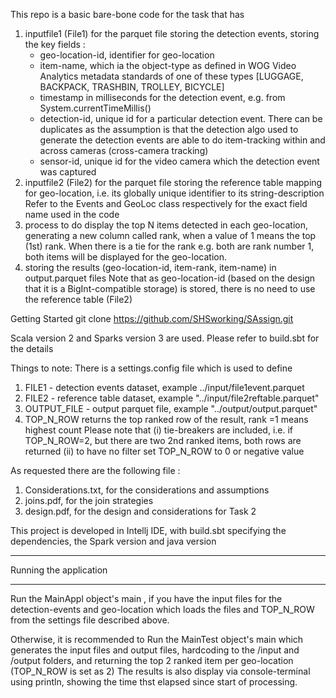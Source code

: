 This repo is a basic bare-bone code for the task that has
1. inputfile1 (File1) for the parquet file storing the detection events, storing the key fields : 
   - geo-location-id, identifier for geo-location 
   - item-name, which ia the object-type as defined in WOG Video Analytics metadata standards of one of these types [LUGGAGE, BACKPACK, TRASHBIN, TROLLEY, BICYCLE]
   - timestamp in milliseconds for the detection event, e.g. from System.currentTimeMillis()
   - detection-id, unique id for a particular detection event.  There can be duplicates as the assumption is that the detection algo used to generate the detection events are able to do item-tracking within and across cameras (cross-camera tracking)
   - sensor-id, unique id for the video camera which the detection event was captured
2. inputfile2 (File2) for the parquet file storing the reference table mapping for geo-location, i.e. its globally unique identifier to its string-description
Refer to the Events and GeoLoc class respectively for the exact field name used in the code
3. process to do display the top N items detected in each geo-location, generating a new column called rank, when a value of 1 means the top (1st) rank. When there is a tie for the rank e.g. both are rank number 1, both items will be displayed for the geo-location.
4. storing the results (geo-location-id, item-rank, item-name) in output.parquet files
Note that as geo-location-id (based on the design that it is a BigInt-compatible storage) is stored, there is no need to use the reference table (File2)

Getting Started
git clone https://github.com/SHSworking/SAssign.git

Scala version 2 and Sparks version 3 are used. Please refer to build.sbt for the details

Things to note:
There is a settings.config file which is used to define
1. FILE1 - detection events dataset, example ../input/file1event.parquet
2. FILE2 - reference table dataset, example "../input/file2reftable.parquet"
3. OUTPUT_FILE - output parquet file, example "../output/output.parquet"
4. TOP_N_ROW returns the top ranked row of the result, rank =1 means highest count
Please note that 
   (i) tie-breakers are included, i.e. if TOP_N_ROW=2, but there are two 2nd ranked items, both rows are returned
   (ii) to have no filter set TOP_N_ROW to 0 or negative value

As requested there are the following file :
1. Considerations.txt, for the considerations and assumptions 
2. joins.pdf, for the join strategies
3. design.pdf, for the design and considerations for Task 2

This project is developed in Intellj IDE, with build.sbt specifying the dependencies, 
 the Spark version and java version

________________________
Running the application
________________________
Run the MainAppl object's main , if you have the input files for the detection-events and geo-location
which loads the files and TOP_N_ROW from the settings file described above.

Otherwise, it is recommended to Run the MainTest object's main 
which generates the input files and output files, hardcoding to the /input and /output folders, and returning the top 2 ranked item per geo-location (TOP_N_ROW is set as 2)
The results is also display via console-terminal using println, showing the time thst elapsed since start of processing.
